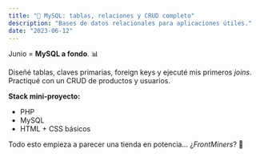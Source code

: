 ```yaml
---
title: "🧱 MySQL: tablas, relaciones y CRUD completo"
description: "Bases de datos relacionales para aplicaciones útiles."
date: "2023-06-12"
---
```

Junio = **MySQL a fondo**. 📊

Diseñé tablas, claves primarias, foreign keys y ejecuté mis primeros *joins*. Practiqué con un CRUD de productos y usuarios.

**Stack mini-proyecto:**
- PHP
- MySQL
- HTML + CSS básicos

Todo esto empieza a parecer una tienda en potencia... ¿*FrontMiners*? 👀
